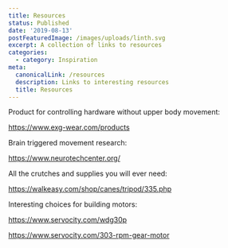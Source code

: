 ```yaml
---
title: Resources
status: Published
date: '2019-08-13'
postFeaturedImage: /images/uploads/linth.svg
excerpt: A collection of links to resources
categories:
  - category: Inspiration
meta:
  canonicalLink: /resources
  description: Links to interesting resources
  title: Resources
---
```

Product for controlling hardware without upper body movement:

<https://www.exg-wear.com/products>

Brain triggered movement research:

<https://www.neurotechcenter.org/>

All the crutches and supplies you will ever need:

<https://walkeasy.com/shop/canes/tripod/335.php>

Interesting choices for building motors:

<https://www.servocity.com/wdg30p>

<https://www.servocity.com/303-rpm-gear-motor>
